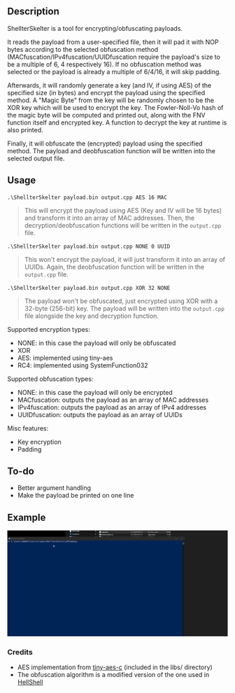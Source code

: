 ## Description

ShellterSkelter is a tool for encrypting/obfuscating payloads. 

It reads the payload from a user-specified file, then it will pad it with NOP bytes according to the selected obfuscation method (MACfuscation/IPv4fuscation/UUIDfuscation require the payload's size to be a multiple of 6, 4 respectively 16). If no obfuscation method was selected or the payload is already a multiple of 6/4/16, it will skip padding. 

Afterwards, it will randomly generate a key (and IV, if using AES) of the specified size (in bytes) and encrypt the payload using the specified method. A "Magic Byte" from the key will be randomly chosen to be the XOR key which will be used to encrypt the key. The Fowler-Noll-Vo hash of the magic byte will be computed and printed out, along with the FNV function itself and encrypted key. A function to decrypt the key at runtime is also printed. 

Finally, it will obfuscate the (encrypted) payload using the specified method. The payload and deobfuscation function will be written into the selected output file.


## Usage

```
.\ShellterSkelter payload.bin output.cpp AES 16 MAC
```
> This will encrypt the payload using AES (Key and IV will be 16 bytes) and transform it into an array of MAC addresses. Then, the decryption/deobfuscation functions will be written in the `output.cpp` file.

```
.\ShellterSkelter payload.bin output.cpp NONE 0 UUID
```
> This won't encrypt the payload, it will just transform it into an array of UUIDs. Again, the deobfuscation function will be written in the `output.cpp` file.

```
.\ShellterSkelter payload.bin output.cpp XOR 32 NONE
```
> The payload won't be obfuscated, just encrypted using XOR with a 32-byte (256-bit) key. The payload will be written into the `output.cpp` file alongside the key and decryption function.

Supported encryption types:
- NONE: in this case the payload will only be obfuscated
- XOR
- AES: implemented using tiny-aes
- RC4: implemented using SystemFunction032

Supported obfuscation types:
- NONE: in this case the payload will only be encrypted
- MACfuscation: outputs the payload as an array of MAC addresses 
- IPv4fuscation: outputs the payload as an array of IPv4 addresses
- UUIDfuscation: outputs the payload as an array of UUIDs

Misc features:
- Key encryption
- Padding


## To-do
- Better argument handling
- Make the payload be printed on one line


## Example

![ShellterSkelter](Img/ExampleUsage2.gif)


### Credits

 - AES implementation from [tiny-aes-c](https://github.com/kokke/tiny-AES-c) (included in the libs/ directory)
 - The obfuscation algorithm is a modified version of the one used in [HellShell](https://github.com/NUL0x4C/HellShell)
